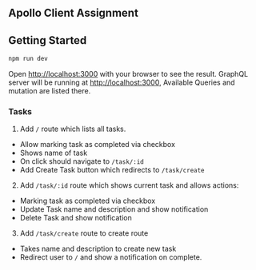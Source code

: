 ## Apollo Client Assignment

## Getting Started

```bash
npm run dev
```

Open [http://localhost:3000](http://localhost:3000) with your browser to see the result.
GraphQL server will be running at [http://localhost:3000](http://localhost:4000), Available Queries and mutation are listed there.

### Tasks

1. Add `/` route which lists all tasks.

- Allow marking task as completed via checkbox
- Shows name of task
- On click should navigate to `/task/:id`
- Add Create Task button which redirects to `/task/create`

2. Add `/task/:id` route which shows current task and allows actions:

- Marking task as completed via checkbox
- Update Task name and description and show notification
- Delete Task and show notification

3. Add `/task/create` route to create route

- Takes name and description to create new task
- Redirect user to `/` and show a notification on complete.
